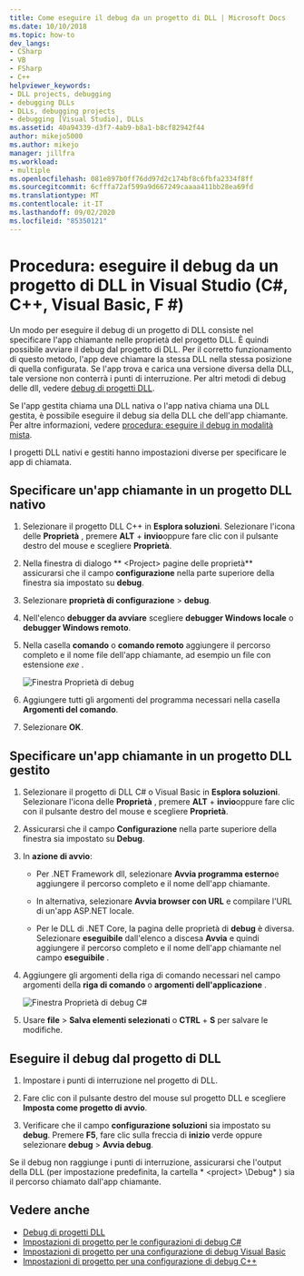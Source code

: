 ```yaml
---
title: Come eseguire il debug da un progetto di DLL | Microsoft Docs
ms.date: 10/10/2018
ms.topic: how-to
dev_langs:
- CSharp
- VB
- FSharp
- C++
helpviewer_keywords:
- DLL projects, debugging
- debugging DLLs
- DLLs, debugging projects
- debugging [Visual Studio], DLLs
ms.assetid: 40a94339-d3f7-4ab9-b8a1-b8cf82942f44
author: mikejo5000
ms.author: mikejo
manager: jillfra
ms.workload:
- multiple
ms.openlocfilehash: 081e897b0ff76dd97d2c174bf8c6fbfa2334f8ff
ms.sourcegitcommit: 6cfffa72af599a9d667249caaaa411bb28ea69fd
ms.translationtype: MT
ms.contentlocale: it-IT
ms.lasthandoff: 09/02/2020
ms.locfileid: "85350121"
---
```

# <a name="how-to-debug-from-a-dll-project-in-visual-studio-c-c-visual-basic-f"></a>Procedura: eseguire il debug da un progetto di DLL in Visual Studio (C#, C++, Visual Basic, F #)

Un modo per eseguire il debug di un progetto di DLL consiste nel specificare l'app chiamante nelle proprietà del progetto DLL. È quindi possibile avviare il debug dal progetto di DLL. Per il corretto funzionamento di questo metodo, l'app deve chiamare la stessa DLL nella stessa posizione di quella configurata. Se l'app trova e carica una versione diversa della DLL, tale versione non conterrà i punti di interruzione. Per altri metodi di debug delle dll, vedere [debug di progetti DLL](../debugger/debugging-dll-projects.md).

Se l'app gestita chiama una DLL nativa o l'app nativa chiama una DLL gestita, è possibile eseguire il debug sia della DLL che dell'app chiamante. Per altre informazioni, vedere [procedura: eseguire il debug in modalità mista](../debugger/how-to-debug-in-mixed-mode.md).

I progetti DLL nativi e gestiti hanno impostazioni diverse per specificare le app di chiamata.

## <a name="specify-a-calling-app-in-a-native-dll-project"></a>Specificare un'app chiamante in un progetto DLL nativo

1. Selezionare il progetto DLL C++ in **Esplora soluzioni**. Selezionare l'icona delle **Proprietà** , premere **ALT** + **invio**oppure fare clic con il pulsante destro del mouse e scegliere **Proprietà**.

1. Nella finestra di dialogo ** \<Project> pagine delle proprietà** assicurarsi che il campo **configurazione** nella parte superiore della finestra sia impostato su **debug**.

1. Selezionare **proprietà di configurazione**  >  **debug**.

1. Nell'elenco **debugger da avviare** scegliere **debugger Windows locale** o **debugger Windows remoto**.

1. Nella casella **comando** o **comando remoto** aggiungere il percorso completo e il nome file dell'app chiamante, ad esempio un file con estensione *exe* .

   ![Finestra Proprietà di debug](../debugger/media/dbg-debugging-properties-dll.png "Finestra Proprietà di debug")

1. Aggiungere tutti gli argomenti del programma necessari nella casella **Argomenti del comando**.

1. Selezionare **OK**.

## <a name="specify-a-calling-app-in-a-managed-dll-project"></a>Specificare un'app chiamante in un progetto DLL gestito

1. Selezionare il progetto di DLL C# o Visual Basic in **Esplora soluzioni**. Selezionare l'icona delle **Proprietà** , premere **ALT** + **invio**oppure fare clic con il pulsante destro del mouse e scegliere **Proprietà**.

1. Assicurarsi che il campo **Configurazione** nella parte superiore della finestra sia impostato su **Debug**.

1. In **azione di avvio**:

   - Per .NET Framework dll, selezionare **Avvia programma esterno**e aggiungere il percorso completo e il nome dell'app chiamante.

   - In alternativa, selezionare **Avvia browser con URL** e compilare l'URL di un'app ASP.NET locale.

   - Per le DLL di .NET Core, la pagina delle proprietà di **debug** è diversa. Selezionare **eseguibile** dall'elenco a discesa **Avvia** e quindi aggiungere il percorso completo e il nome dell'app chiamante nel campo **eseguibile** .

1. Aggiungere gli argomenti della riga di comando necessari nel campo argomenti della **riga di comando** o **argomenti dell'applicazione** .

   ![Finestra Proprietà di debug C#](../debugger/media/dbg-debugging-properties-dll-csharp.png "Finestra Proprietà di debug C#")

1. Usare **file**  >  **Salva elementi selezionati** o **CTRL** + **S** per salvare le modifiche.

## <a name="debug-from-the-dll-project"></a>Eseguire il debug dal progetto di DLL

1. Impostare i punti di interruzione nel progetto di DLL.

1. Fare clic con il pulsante destro del mouse sul progetto DLL e scegliere **Imposta come progetto di avvio**.

1. Verificare che il campo **configurazione soluzioni** sia impostato su **debug**. Premere **F5**, fare clic sulla freccia di **inizio** verde oppure selezionare **debug**  >  **Avvia debug**.

Se il debug non raggiunge i punti di interruzione, assicurarsi che l'output della DLL (per impostazione predefinita, la cartella * \<project> \Debug* ) sia il percorso chiamato dall'app chiamante.

## <a name="see-also"></a>Vedere anche
- [Debug di progetti DLL](../debugger/debugging-dll-projects.md)
- [Impostazioni di progetto per le configurazioni di debug C#](../debugger/project-settings-for-csharp-debug-configurations.md)
- [Impostazioni di progetto per una configurazione di debug Visual Basic](../debugger/project-settings-for-a-visual-basic-debug-configuration.md)
- [Impostazioni di progetto per una configurazione di debug C++](../debugger/project-settings-for-a-cpp-debug-configuration.md)